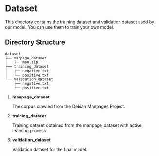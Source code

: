 # Dataset

This directory contains the training dataset and validation dataset used by our model. You can use them to train your own model.

## Directory Structure ##

```
dataset
├── manpage_dataset
│   ├── man.zip
├── training_dataset
│   ├── negative.txt
│   └── positive.txt
└── validation_dataset
    ├── negative.txt
    └── positive.txt
```

1. **manpage_dataset**
   
   The corpus crawled from the Debian Manpages Project.
   
2. **training_dataset**
   
   Training dataset obtained from the manpage_dataset with active learning process.

3. **validation_dataset**
   
   Validation dataset for the final model. 
